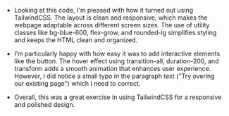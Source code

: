 * Looking at this code, I'm pleased with how it turned out using TailwindCSS. The layout is clean and responsive, which makes the webpage adaptable across different screen sizes. The use of utility classes like bg-blue-600, flex-grow, and rounded-lg simplifies styling and keeps the HTML clean and organized.

* I’m particularly happy with how easy it was to add interactive elements like the button. The hover effect using transition-all, duration-200, and transform adds a smooth animation that enhances user experience. However, I did notice a small typo in the paragraph text ("Try overing our existing page") which I need to correct.

* Overall, this was a great exercise in using TailwindCSS for a responsive and polished design.